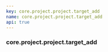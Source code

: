 ```yaml
---
key: core.project.project.target_add
name: core.project.project.target_add
api: true
---
```


### core.project.project.target_add
